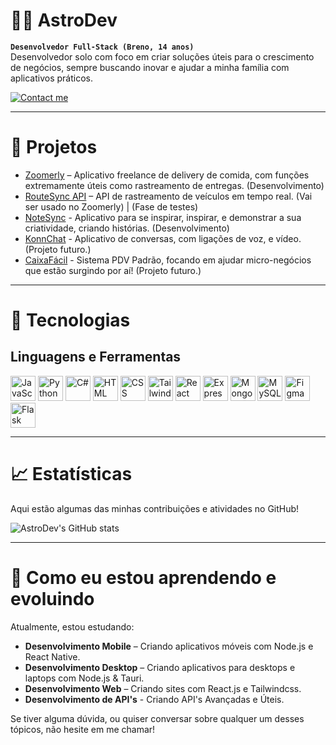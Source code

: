# 👨‍🚀 AstroDev
**`Desenvolvedor Full-Stack (Breno, 14 anos)`**  
Desenvolvedor solo com foco em criar soluções úteis para o crescimento de negócios, sempre buscando inovar e ajudar a minha família com aplicativos práticos.

<a href="mailto:brenobarbosa269@gmail.com" target="_blank">
  <img src="https://img.shields.io/badge/Contact%20Me-Email-blue?style=for-the-badge&logo=gmail&logoColor=white" alt="Contact me" />
</a>

---

# 🚀 Projetos
- [Zoomerly](#) – Aplicativo freelance de delivery de comida, com funções extremamente úteis como rastreamento de entregas. (Desenvolvimento)
- [RouteSync API](#) – API de rastreamento de veículos em tempo real. (Vai ser usado no Zoomerly) | (Fase de testes)
- [NoteSync](#) - Aplicativo para se inspirar, inspirar, e demonstrar a sua criatividade, criando histórias. (Desenvolvimento)
- [KonnChat](#) - Aplicativo de conversas, com ligações de voz, e vídeo. (Projeto futuro.)
- [CaixaFácil](#) - Sistema PDV Padrão, focando em ajudar micro-negócios que estão surgindo por aí! (Projeto futuro.)

---

# 🔧 Tecnologias

## Linguagens e Ferramentas
<p>
  <img src="https://upload.wikimedia.org/wikipedia/commons/6/6a/JavaScript-logo.png" alt="JavaScript" width="40" />
  <img src="https://upload.wikimedia.org/wikipedia/commons/c/c3/Python-logo-notext.svg" alt="Python" width="40" />
  <img src="https://upload.wikimedia.org/wikipedia/commons/1/17/C_Sharp_Icon.png" alt="C#" width="40" />
  <img src="https://upload.wikimedia.org/wikipedia/commons/6/61/HTML5_logo_and_wordmark.svg" alt="HTML" width="40" />
  <img src="https://upload.wikimedia.org/wikipedia/commons/d/d5/CSS3_logo_and_wordmark.svg" alt="CSS" width="40" />
  <img src="https://upload.wikimedia.org/wikipedia/commons/d/d5/Tailwind_CSS_Logo.svg" alt="TailwindCSS" width="40" />
  <img src="https://upload.wikimedia.org/wikipedia/commons/a/a7/React-icon.svg" alt="React" width="40" />
  <img src="https://upload.wikimedia.org/wikipedia/commons/6/64/Expressjs.png" alt="Express" width="40" />
  <img src="https://upload.wikimedia.org/wikipedia/commons/d/dc/Mongodb-icon.svg" alt="MongoDB" width="40" />
  <img src="https://upload.wikimedia.org/wikipedia/commons/7/7b/MySQL_Dolphin.jpg" alt="MySQL" width="40" />
  <img src="https://upload.wikimedia.org/wikipedia/commons/3/33/Figma-logo.svg" alt="Figma" width="40" />
  <img src="https://upload.wikimedia.org/wikipedia/commons/3/3c/Flask_logo.svg" alt="Flask" width="40" />
</p>

---

# 📈 Estatísticas
Aqui estão algumas das minhas contribuições e atividades no GitHub!

![AstroDev's GitHub stats](https://github-readme-stats.vercel.app/api?username=AstroDev&show_icons=true&theme=radical)

---

# 🌱 Como eu estou aprendendo e evoluindo
Atualmente, estou estudando:

- **Desenvolvimento Mobile** – Criando aplicativos móveis com Node.js e React Native.
- **Desenvolvimento Desktop** – Criando aplicativos para desktops e laptops com Node.js & Tauri.
- **Desenvolvimento Web** – Criando sites com React.js e Tailwindcss.
- **Desenvolvimento de API's** - Criando API's Avançadas e Úteis.

Se tiver alguma dúvida, ou quiser conversar sobre qualquer um desses tópicos, não hesite em me chamar!
